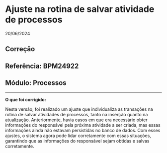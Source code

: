 # Ajuste na rotina de salvar atividade de processos
20/06/2024
## Correção
## Referência: BPM24922
## Módulo: Processos
***

**O que foi corrigido:**

Nesta versão, foi realizado um ajuste que individualiza as transações na rotina de salvar atividades de processos, tanto na inserção quanto na atualização. Anteriormente, havia casos em que era necessário obter informações do responsável pela próxima atividade a ser criada, mas essas informações ainda não estavam persistidas no banco de dados. Com esses ajustes, o sistema agora pode lidar corretamente com essas situações, garantindo que as informações do responsável sejam obtidas e salvas corretamente.
